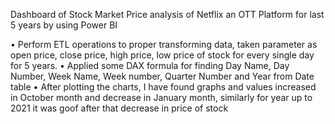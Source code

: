 Dashboard of Stock Market Price analysis of Netflix an OTT Platform for
last 5 years by using Power BI

• Perform ETL operations to proper transforming data, taken parameter
as open price, close price, high price, low price of stock for every single
day for 5 years.
• Applied some DAX formula for finding Day Name, Day Number, Week
Name, Week number, Quarter Number and Year from Date table
• After plotting the charts, I have found graphs and values increased in
October month and decrease in January month, similarly for year up to
2021 it was goof after that decrease in price of stock
